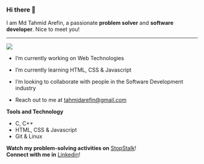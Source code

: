 ### Hi there 👋
I am Md Tahmid Arefin, a passionate **problem solver** and **software developer**. Nice to meet you!

---  

![](https://komarev.com/ghpvc/?username=tahmidarefin&color=green)  


- I’m currently working on Web Technologies
- I’m currently learning HTML, CSS & Javascript
- I’m looking to collaborate with people in the Software Development industry

- Reach out to me at tahmidarefin@gmail.com

**Tools and Technology** 
- C, C++
- HTML, CSS & Javascript
- Git & Linux

**Watch my problem-solving activities on** [StopStalk](https://www.stopstalk.com/user/profile/tahmidarefin)!  
**Connect with me in** [Linkedin](https://linkedin.com/in/tahmidarefin)!
<!-- 
	
-->
